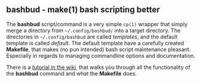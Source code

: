 ## bashbud - make(1) bash scripting better

The **bashbud** script/command is a very simple
`cp(1)` wrapper that simply merge a directory
from `~/.config/bashbud/` into a target
directory. The directories in `~/.config/bashbud`
are called *templates*, and the default template
is called *default*. The default template have a
carefully created **Makefile**, that makes (no pun
intended) bash script maintenance pleasant.
Especially in regards to managing commandline
options and documentation.  

There is a [tutorial in the wiki], that walks you
through all the functionality of the **bashbud**
command and what the **Makefile** does.


[tutorial in the wiki]: https://github.com/budlabs/bashbud/wiki

